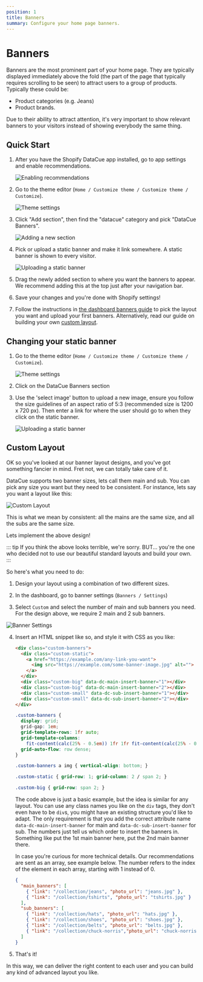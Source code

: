 ```yaml
---
position: 1
title: Banners
summary: Configure your home page banners.
---
```


# Banners

Banners are the most prominent part of your home page. They are typically displayed immediately above the fold (the part of the page that typically requires scrolling to be seen) to attract users to a group of products. Typically these could be:

- Product categories (e.g. Jeans)
- Product brands.

Due to their ability to attract attention, it's very important to show relevant banners to your visitors instead of showing everybody the same thing.

## Quick Start

1. After you have the Shopify DataCue app installed, go to app settings and enable recommendations.

   ![Enabling recommendations](./images/enable.png)

2. Go to the theme editor (`Home / Customize theme / Customize theme / Customize`).

   ![Theme settings](./images/customize_theme.png)

3. Click "Add section", then find the "datacue" category and pick "DataCue Banners".

   ![Adding a new section](./images/add_section_banners.png)

4. Pick or upload a static banner and make it link somewhere. A static banner is shown to every visitor.

   ![Uploading a static banner](./images/homepage_banners.png)

5. Drag the newly added section to where you want the banners to appear. We recommend adding this at the top just after your navigation bar.

6. Save your changes and you're done with Shopify settings!

7. Follow the instructions in [the dashboard banners guide](/dashboard/banners.html) to pick the layout you want and upload your first banners. Alternatively, read our guide on building your own [custom layout](#custom-layout).

## Changing your static banner

1. Go to the theme editor (`Home / Customize theme / Customize theme / Customize`).

   ![Theme settings](./images/customize_theme.png)

2. Click on the DataCue Banners section

3. Use the 'select image' button to upload a new image, ensure you follow the size guidelines of an aspect ratio of 5:3 (recommended size is 1200 x 720 px). Then enter a link for where the user should go to when they click on the static banner.

   ![Uploading a static banner](./images/homepage_banners.png)

## Custom Layout

OK so you've looked at our banner layout designs, and you've got something fancier in mind. Fret not, we can totally take care of it. 

DataCue supports two banner sizes, lets call them main and sub. You can pick any size you want but they need to be consistent. For instance, lets say you want a layout like this:

![Custom Layout](./images/custom-layout.png)

This is what we mean by consistent: all the mains are the same size, and all the subs are the same size.

Lets implement the above design!

::: tip
If you think the above looks terrible, we're sorry. BUT... you're the one who decided not to use our beautiful standard layouts and build your own.
:::

So here's what you need to do:

1. Design your layout using a combination of two different sizes.

2. In the dashboard, go to banner settings (`Banners / Settings`)

3. Select `Custom` and select the number of main and sub banners you need. For the design above, we require 2 main and 2 sub banners.

  ![Banner Settings](./images/banner-settings.png)

4. Insert an HTML snippet like so, and style it with CSS as you like:

   ```html
   <div class="custom-banners">
     <div class="custom-static">
       <a href="https://example.com/any-link-you-want">
         <img src="https://example.com/some-banner-image.jpg" alt="">
       </a>
     </div>
     <div class="custom-big" data-dc-main-insert-banner="1"></div>
     <div class="custom-big" data-dc-main-insert-banner="2"></div>
     <div class="custom-small" data-dc-sub-insert-banner="1"></div>
     <div class="custom-small" data-dc-sub-insert-banner="2"></div>
   </div>
   ```
  
   ```css
   .custom-banners {
     display: grid;
     grid-gap: 1em;
     grid-template-rows: 1fr auto;
     grid-template-columns:
       fit-content(calc(25% - 0.5em)) 1fr 1fr fit-content(calc(25% - 0.5em));
     grid-auto-flow: row dense;
   }

   .custom-banners a img { vertical-align: bottom; }

   .custom-static { grid-row: 1; grid-column: 2 / span 2; }

   .custom-big { grid-row: span 2; }
   ```

   The code above is just a basic example, but the idea is similar for any layout. You can use any class names you like on the `div` tags, they don't even have to be `div`s, you might have an existing structure you'd like to adapt. The only requirement is that you add the correct attribute name `data-dc-main-insert-banner` for main and `data-dc-sub-insert-banner` for sub. The numbers just tell us which order to insert the banners in. Something like put the 1st main banner here, put the 2nd main banner there.

   In case you're curious for more technical details. Our recommendations are sent as an array, see example below. The number refers to the index of the element in each array, starting with 1 instead of 0.

   ``` json
   {
     "main_banners": [
       { "link": "/collection/jeans", "photo_url": "jeans.jpg" },
       { "link": "/collection/tshirts", "photo_url": "tshirts.jpg" }
     ],
     "sub_banners": [
       { "link": "/collection/hats", "photo_url": "hats.jpg" },
       { "link": "/collection/shoes", "photo_url": "shoes.jpg" },
       { "link": "/collection/belts", "photo_url": "belts.jpg" },
       { "link": "/collection/chuck-norris","photo_url": "chuck-norris.jpg" }
     ]
   }
   ```

5. That's it!

In this way, we can deliver the right content to each user and you can build any kind of advanced layout you like.